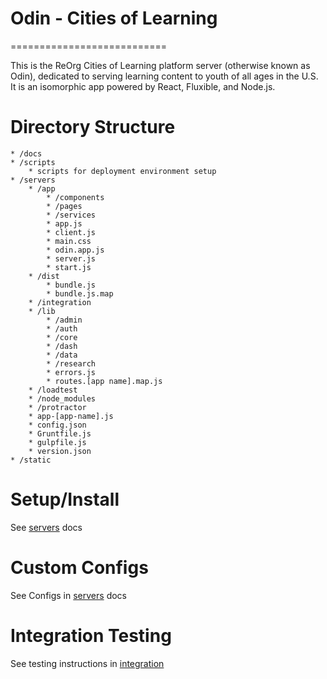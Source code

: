 # Odin - Cities of Learning
===========================

This is the ReOrg Cities of Learning platform server (otherwise known as Odin), dedicated to serving learning content to youth of all ages in the U.S. It is an isomorphic app powered by React, Fluxible, and Node.js.

Directory Structure
===================
    * /docs
    * /scripts
    	* scripts for deployment environment setup
    * /servers
    	* /app
    		* /components
    		* /pages
    		* /services
    		* app.js
    		* client.js
    		* main.css
    		* odin.app.js
    		* server.js
    		* start.js
    	* /dist
    		* bundle.js
    		* bundle.js.map
    	* /integration
    	* /lib
    		* /admin
    		* /auth
    		* /core
    		* /dash
    		* /data
    		* /research
    		* errors.js
    		* routes.[app name].map.js
    	* /loadtest
    	* /node_modules
    	* /protractor
    	* app-[app-name].js
    	* config.json
    	* Gruntfile.js
    	* gulpfile.js
    	* version.json
    * /static

Setup/Install
========
See [servers](servers/README.md) docs

Custom Configs
========
See Configs in [servers](servers/README.md#configs) docs

Integration Testing
========
See testing instructions in [integration](integation/README.me)